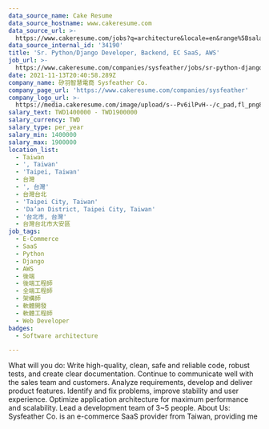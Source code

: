 ```yaml
---
data_source_name: Cake Resume
data_source_hostname: www.cakeresume.com
data_source_url: >-
  https://www.cakeresume.com/jobs?q=architecture&locale=en&range%5Bsalary_range%5D%5Bmin%5D=1000000&page=4
data_source_internal_id: '34190'
title: 'Sr. Python/Django Developer, Backend, EC SaaS, AWS'
job_url: >-
  https://www.cakeresume.com/companies/sysfeather/jobs/sr-python-django-developer-backend-ec-sass-aws
date: 2021-11-13T20:40:58.289Z
company_name: 矽羽智慧電商 Sysfeather Co.
company_page_url: 'https://www.cakeresume.com/companies/sysfeather'
company_logo_url: >-
  https://media.cakeresume.com/image/upload/s--Pv6ilPvH--/c_pad,fl_png8,h_200,w_200/v1636838240/c71ye6qs042jidl7aoe2.png
salary_text: TWD1400000 - TWD1900000
salary_currency: TWD
salary_type: per_year
salary_min: 1400000
salary_max: 1900000
location_list:
  - Taiwan
  - ', Taiwan'
  - 'Taipei, Taiwan'
  - 台灣
  - ', 台灣'
  - 台灣台北
  - 'Taipei City, Taiwan'
  - 'Da’an District, Taipei City, Taiwan'
  - '台北市, 台灣'
  - 台灣台北市大安區
job_tags:
  - E-Commerce
  - SaaS
  - Python
  - Django
  - AWS
  - 後端
  - 後端工程師
  - 全端工程師
  - 架構師
  - 軟體開發
  - 軟體工程師
  - Web Developer
badges:
  - Software architecture

---
```


What will you do: Write high-quality, clean, safe and reliable code, robust tests, and create clear documentation. Continue to communicate well with the sales team and customers. Analyze requirements, develop and deliver product features. Identify and fix problems, improve stability and user experience. Optimize application architecture for maximum performance and scalability. Lead a development team of 3~5 people. About Us: Sysfeather Co. is an e-commerce SaaS provider from Taiwan, providing me